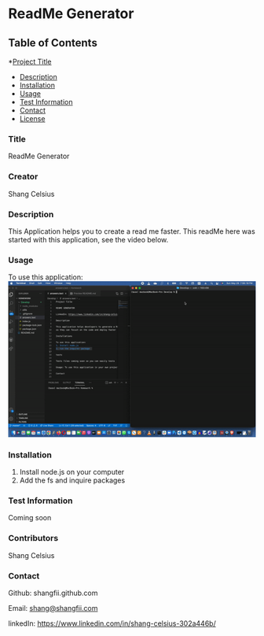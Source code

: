 # ReadMe Generator
  

  ## Table of Contents
  
 *[Project Title](#projectTitle)
 * [Description](#description)
 * [Installation](#installation)
 * [Usage](#usage)
 * [Test Information](#tests)
 * [Contact](#contact)
 * [License](#license)

 ### Title
 ReadMe Generator

 ### Creator
  Shang Celsius

 ### Description
 This Application helps you to create a read me faster. This readMe here was started with this application, see the video below.

 ### Usage
 To use this application: 
 ![See How it works](https://github.com/shangfii/Professional_README_Generator/blob/main/images/ezgif.com-gif-maker%20(4).gif)

 ### Installation
 1. Install node.js on your computer
 2. Add the fs and inquire packages

 ### Test Information
 Coming soon

 ### Contributors
 Shang Celsius

 ### Contact
 Github: shangfii.github.com

 Email: shang@shangfii.com

 linkedIn: https://www.linkedin.com/in/shang-celsius-302a446b/
 

